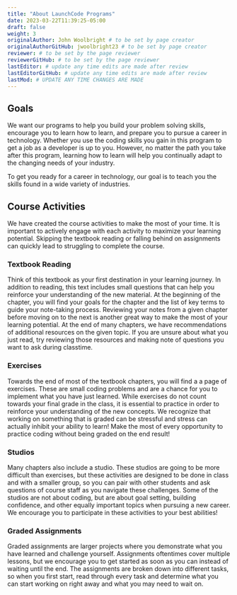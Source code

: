 ```yaml
---
title: "About LaunchCode Programs"
date: 2023-03-22T11:39:25-05:00
draft: false
weight: 3
originalAuthor: John Woolbright # to be set by page creator
originalAuthorGitHub: jwoolbright23 # to be set by page creator
reviewer: # to be set by the page reviewer
reviewerGitHub: # to be set by the page reviewer
lastEditor: # update any time edits are made after review
lastEditorGitHub: # update any time edits are made after review
lastMod: # UPDATE ANY TIME CHANGES ARE MADE
---
```



## Goals

We want our programs to help you build your problem solving skills, encourage you to learn how to learn, and prepare you to pursue a career in technology. Whether you use the coding skills you gain in this program to get a job as a developer is up to you. However, no matter the path you take after this program, learning how to learn will help you continually adapt to the changing needs of your industry.

To get you ready for a career in technology, our goal is to teach you the skills found in a wide variety of industries. 

## Course Activities

We have created the course activities to make the most of your time. It is important to actively engage with each activity to maximize your learning potential. Skipping the textbook reading or falling behind on assignments can quickly lead to struggling to complete the course. 

### Textbook Reading

Think of this textbook as your first destination in your learning journey. In addition to reading, this text includes small questions that can help you reinforce your understanding of the new material. At the beginning of the chapter, you will find your goals for the chapter and the list of key terms to guide your note-taking process. Reviewing your notes from a given chapter before moving on to the next is another great way to make the most of your learning potential. At the end of many chapters, we have recommendations of additional resources on the given topic. If you are unsure about what you just read, try reviewing those resources and making note of questions you want to ask during classtime.

### Exercises

Towards the end of most of the textbook chapters, you will find a a page of exercises. These are small coding problems and are a chance for you to implement what you have just learned. While exercises do not count towards your final grade in the class, it is essential to practice in order to reinforce your understanding of the new concepts. We recognize that working on something that is graded can be stressful and stress can actually inhibit your ability to learn! Make the most of every opportunity to practice coding without being graded on the end result!

### Studios

Many chapters also include a studio. These studios are going to be more difficult than exercises, but these activities are designed to be done in class and with a smaller group, so you can pair with other students and ask questions of course staff as you navigate these challenges. Some of the studios are not about coding, but are about goal setting, building confidence, and other equally important topics when pursuing a new career. We encourage you to participate in these activities to your best abilities! 

### Graded Assignments

Graded assignments are larger projects where you demonstrate what you have learned and challenge yourself. Assignments oftentimes cover multiple lessons, but we encourage you to get started as soon as you can instead of waiting until the end. The assignments are broken down into different tasks, so when you first start, read through every task and determine what you can start working on right away and what you may need to wait on.
